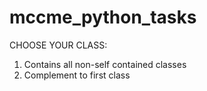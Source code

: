 # mccme_python_tasks
CHOOSE YOUR CLASS:
1) Contains all non-self contained classes
2) Complement to first class
